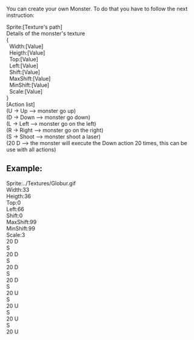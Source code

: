 You can create your own Monster.
To do that you have to follow the next instruction:

Sprite:[Texture's path]  
Details of the monster's texture  
{  
&nbsp;&nbsp;Width:[Value]  
&nbsp;&nbsp;Heigth:[Value]  
&nbsp;&nbsp;Top:[Value]  
&nbsp;&nbsp;Left:[Value]  
&nbsp;&nbsp;Shift:[Value]  
&nbsp;&nbsp;MaxShift:[Value]  
&nbsp;&nbsp;MinShift:[Value]  
&nbsp;&nbsp;Scale:[Value]  
}  
[Action list]  
(U -> Up --> monster go up)  
(D -> Down --> monster go down)  
(L -> Left --> monster go on the left)  
(R -> Right --> monster go on the right)  
(S -> Shoot --> monster shoot a laser)  
(20 D --> the monster will execute the Down action 20 times, this can be use with all actions)  

## Example:

Sprite:../Textures/Globur.gif   
Width:33  
Heigth:36  
Top:0  
Left:66  
Shift:0  
MaxShift:99  
MinShift:99  
Scale:3  
20 D  
S  
20 D  
S  
20 D  
S  
20 D  
S  
20 U  
S  
20 U  
S  
20 U  
S  
20 U  